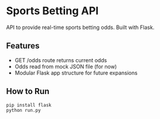 # Sports Betting API

API to provide real-time sports betting odds. Built with Flask.

## Features

- GET /odds route returns current odds
- Odds read from mock JSON file (for now)
- Modular Flask app structure for future expansions

## How to Run

```bash
pip install flask
python run.py
```
